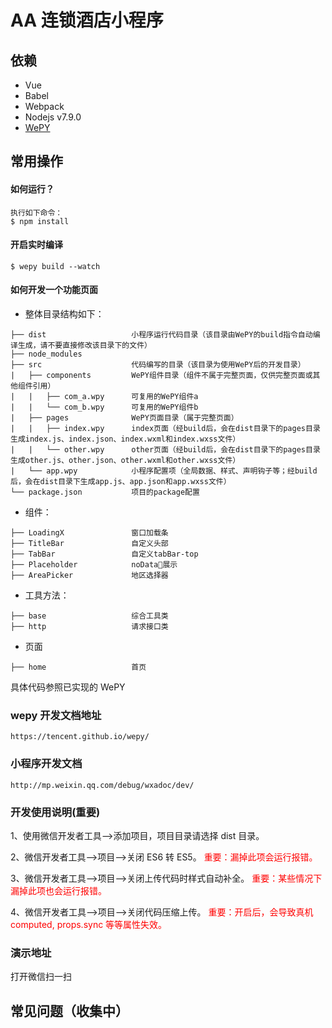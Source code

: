 # AA 连锁酒店小程序

## 依赖

- Vue
- Babel
- Webpack
- Nodejs v7.9.0
- [WePY](https://tencent.github.io/wepy/)

## 常用操作

#### 如何运行？

```
执行如下命令：
$ npm install
```

#### 开启实时编译

```
$ wepy build --watch
```

#### 如何开发一个功能页面

- 整体目录结构如下：

```
├── dist                   小程序运行代码目录（该目录由WePY的build指令自动编译生成，请不要直接修改该目录下的文件）
├── node_modules
├── src                    代码编写的目录（该目录为使用WePY后的开发目录）
|   ├── components         WePY组件目录（组件不属于完整页面，仅供完整页面或其他组件引用）
|   |   ├── com_a.wpy      可复用的WePY组件a
|   |   └── com_b.wpy      可复用的WePY组件b
|   ├── pages              WePY页面目录（属于完整页面）
|   |   ├── index.wpy      index页面（经build后，会在dist目录下的pages目录生成index.js、index.json、index.wxml和index.wxss文件）
|   |   └── other.wpy      other页面（经build后，会在dist目录下的pages目录生成other.js、other.json、other.wxml和other.wxss文件）
|   └── app.wpy            小程序配置项（全局数据、样式、声明钩子等；经build后，会在dist目录下生成app.js、app.json和app.wxss文件）
└── package.json           项目的package配置
```

- 组件：

```
├── LoadingX               窗口加载条
├── TitleBar               自定义头部
├── TabBar                 自定义tabBar-top
├── Placeholder            noData展示
├── AreaPicker             地区选择器
```

- 工具方法：

```
├── base                   综合工具类
├── http                   请求接口类
```

- 页面

```
├── home                   首页
```

具体代码参照已实现的 WePY

### wepy 开发文档地址

    https://tencent.github.io/wepy/

### 小程序开发文档

    http://mp.weixin.qq.com/debug/wxadoc/dev/

### 开发使用说明(重要)

1、使用微信开发者工具-->添加项目，项目目录请选择 dist 目录。

2、微信开发者工具-->项目-->关闭 ES6 转 ES5。 <font color=red>重要：漏掉此项会运行报错。</font>

3、微信开发者工具-->项目-->关闭上传代码时样式自动补全。 <font color=red>重要：某些情况下漏掉此项也会运行报错。</font>

4、微信开发者工具-->项目-->关闭代码压缩上传。 <font color=red>重要：开启后，会导致真机 computed, props.sync 等等属性失效。</font>

### 演示地址

打开微信扫一扫

## 常见问题（收集中）
